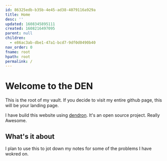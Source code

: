 ```yaml
---
id: 86325edb-b35b-4e45-ad38-4079116a929a
title: Home
desc: ''
updated: 1608345895111
created: 1608216497095
parent: null
children:
  - e86ac3ab-dbe1-47a1-bcd7-9df0d0490b40
nav_order: 0
fname: root
hpath: root
permalink: /
---
```

# Welcome to the DEN

This is the root of my vault. If you decide to visit my entire github page, this will be your landing page.

I have build this website using [dendron](https://www.dendron.so/). It's an open source project. Really Awesome.

## What's it about

I plan to use this to jot down my notes for some of the problems I have wokred on. 


